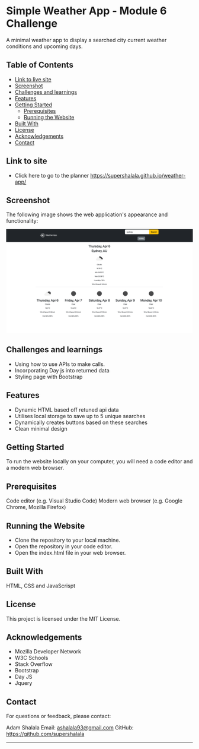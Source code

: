 
# Simple Weather App - Module 6 Challenge 

A minimal weather app to display a searched city current weather conditions and upcoming days. 


## Table of Contents
- [Link to live site](#link-to-site)
- [Screenshot](#screenshot)
- [Challenges and learnings](#challenges-and-learnings)
- [Features](#features)
- [Getting Started](#getting-started)
  - [Prerequisites](#prerequisites)
  - [Running the Website](#running-the-website)
- [Built With](#built-with)
- [License](#license)
- [Acknowledgements](#acknowledgements)
- [Contact](#contact)


## Link to site

- Click here to go to the planner https://supershalala.github.io/weather-app/

## Screenshot 

The following image shows the web application's appearance and functionality:

![Weather App](./assets/images/weather%20app.png)

## Challenges and learnings
- Using how to use APIs to make calls.
- Incorporating Day js into returned data
- Styling page with Bootstrap
 
## Features

- Dynamic HTML based off retuned api data
- Utilises local storage to save up to 5 unique searches
- Dynamically creates buttons based on these searches
- Clean minimal design



## Getting Started

To run the website locally on your computer, you will need a code editor and a modern web browser.

## Prerequisites

Code editor (e.g. Visual Studio Code)
Modern web browser (e.g. Google Chrome, Mozilla Firefox)

## Running the Website

- Clone the repository to your local machine.
- Open the repository in your code editor.
- Open the index.html file in your web browser.


## Built With
HTML, CSS and JavaScrispt

## License
This project is licensed under the MIT License.

## Acknowledgements
- Mozilla Developer Network
- W3C Schools
- Stack Overflow
- Bootstrap
- Day JS
- Jquery


## Contact
For questions or feedback, please contact:

Adam Shalala
Email: ashalala93@gmail.com
GitHub: https://github.com/supershalala

---
